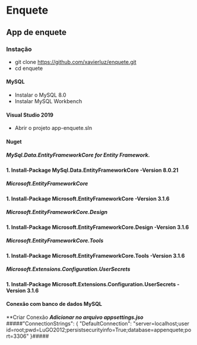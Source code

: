 # Enquete #
## App de enquete ##
### Instação ###

* git clone https://github.com/xavierluz/enquete.git 
* cd enquete 
#### MySQL ####
* Instalar o MySQL 8.0
* Instalar MySQL Workbench

#### Visual Studio 2019 ####
* Abrir o projeto app-enquete.sln
#### Nuget ####
##### MySql.Data.EntityFrameworkCore for Entity Framework. #####
**1. Install-Package MySql.Data.EntityFrameworkCore -Version 8.0.21**
##### Microsoft.EntityFrameworkCore #####
**1. Install-Package Microsoft.EntityFrameworkCore -Version 3.1.6**
##### Microsoft.EntityFrameworkCore.Design #####
**1. Install-Package Microsoft.EntityFrameworkCore.Design -Version 3.1.6**
##### Microsoft.EntityFrameworkCore.Tools #####
**1. Install-Package Microsoft.EntityFrameworkCore.Tools -Version 3.1.6**
##### Microsoft.Extensions.Configuration.UserSecrets #####
**1. Install-Package Microsoft.Extensions.Configuration.UserSecrets -Version 3.1.6**

#### Conexão com banco de dados MySQL ####
**Criar Conexão 
**_Adicionar no arquivo appsettings.jso_**
#####"ConnectionStrings": {
    "DefaultConnection": "server=localhost;user id=root;pwd=LuGO2012;persistsecurityinfo=True;database=appenquete;port=3306"
  }#####
